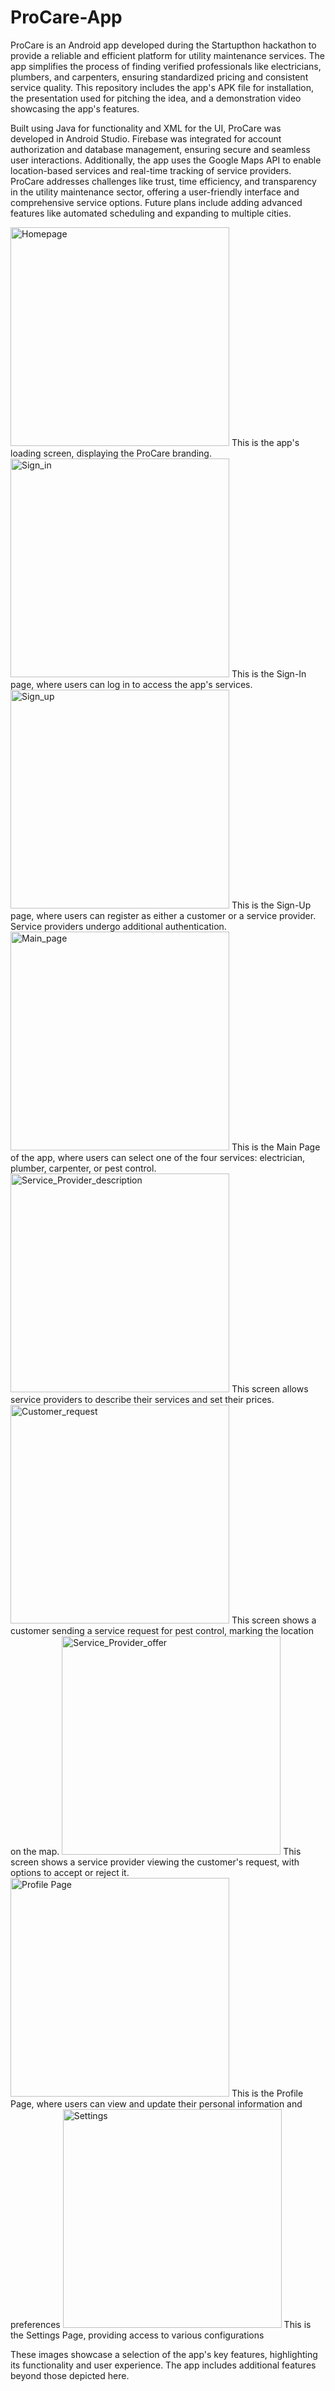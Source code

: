 # ProCare-App

ProCare is an Android app developed during the Startupthon hackathon to provide a reliable and efficient platform for utility maintenance services. The app simplifies the process of finding verified professionals like electricians, plumbers, and carpenters, ensuring standardized pricing and consistent service quality. This repository includes the app's APK file for installation, the presentation used for pitching the idea, and a demonstration video showcasing the app's features.

Built using Java for functionality and XML for the UI, ProCare was developed in Android Studio. Firebase was integrated for account authorization and database management, ensuring secure and seamless user interactions. Additionally, the app uses the Google Maps API to enable location-based services and real-time tracking of service providers. ProCare addresses challenges like trust, time efficiency, and transparency in the utility maintenance sector, offering a user-friendly interface and comprehensive service options. Future plans include adding advanced features like automated scheduling and expanding to multiple cities.

<img src="assets/homepage.png" alt="Homepage" width="350" />
This is the app's loading screen, displaying the ProCare branding.
<img src="assets/Sign_in.png" alt="Sign_in" width="350" /> 
This is the Sign-In page, where users can log in to access the app's services.
<img src="assets/Sign_up.png" alt="Sign_up" width="350" />
This is the Sign-Up page, where users can register as either a customer or a service provider. Service providers undergo additional authentication. 
<img src="assets/Main_page.png" alt="Main_page" width="350" /> 
This is the Main Page of the app, where users can select one of the four services: electrician, plumber, carpenter, or pest control.
<img src="assets/Service_Provider_description.png" alt="Service_Provider_description" width="350" /> 
This screen allows service providers to describe their services and set their prices.
<img src="assets/Customer_request.png" alt="Customer_request" width="350" /> 
This screen shows a customer sending a service request for pest control, marking the location on the map. 
<img src="assets/Service_Provider_offer.png" alt="Service_Provider_offer" width="350" /> 
This screen shows a service provider viewing the customer's request, with options to accept or reject it.
<img src="assets/Profile_Page.jpg" alt="Profile Page" width="350" /> 
This is the Profile Page, where users can view and update their personal information and preferences
<img src="assets/Settings.jpg" alt="Settings" width="350" /> 
This is the Settings Page, providing access to various configurations


These images showcase a selection of the app's key features, highlighting its functionality and user experience. The app includes additional features beyond those depicted here.
